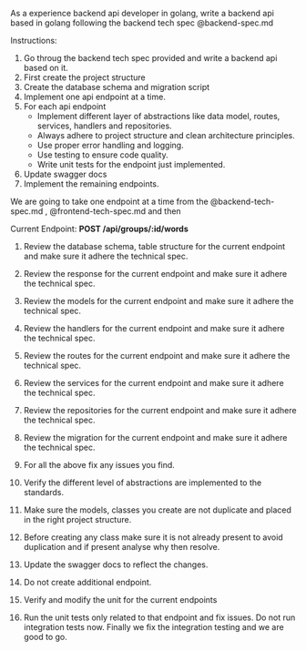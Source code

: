 As a experience backend api developer in golang, write a backend api based in golang following the backend tech spec @backend-spec.md

Instructions: 

1. Go throug the backend tech spec provided and write a backend api based on it.
2. First create the project structure
3. Create the database schema and migration script
4. Implement one api endpoint at a time.
5. For each api endpoint 
   - Implement different layer of abstractions like data model, routes, services, handlers and repositories.
   - Always adhere to project structure and clean architecture principles.
   - Use proper error handling and logging.
   - Use testing to ensure code quality.
   - Write unit tests for the endpoint just implemented. 
6. Update swagger docs
7. Implement the remaining endpoints.



We are going to take one endpoint at a time from the @backend-tech-spec.md , @frontend-tech-spec.md and then

Current Endpoint:  **POST /api/groups/:id/words**
1. Review the database schema, table structure for the current endpoint and make sure it adhere the technical spec.
2. Review the response for the current endpoint and make sure it adhere the technical spec.
3. Review the models for the current endpoint and make sure it adhere the technical spec.
4. Review the handlers for the current endpoint and make sure it adhere the technical spec.
5. Review the routes for the current endpoint and make sure it adhere the technical spec.
6. Review the services for the current endpoint and make sure it adhere the technical spec.
7. Review the repositories for the current endpoint and make sure it adhere the technical spec.
8. Review the migration for the current endpoint and make sure it adhere the technical spec.
9. For all the above fix any issues you find.
10. Verify the different level of abstractions are implemented to the standards.
11. Make sure the models, classes you create are not duplicate and placed in the right project structure.
12. Before creating any class make sure it is not already present to avoid duplication and if present analyse why then resolve.
13. Update the swagger docs to reflect the changes.
14. Do not create additional endpoint.


14. Verify and modify the unit for the current endpoints
15. Run the unit tests only related to that endpoint and fix issues.  Do not run integration tests now.
Finally we fix the integration testing and we are good to go.
